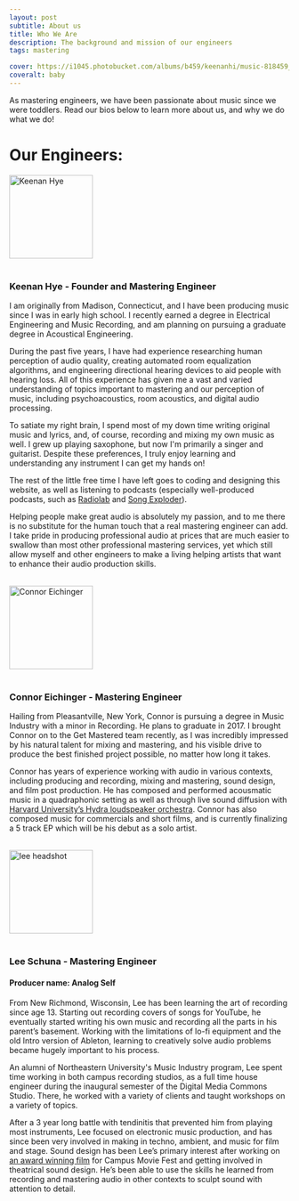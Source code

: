 ```yaml
---
layout: post
subtitle: About us
title: Who We Are
description: The background and mission of our engineers 
tags: mastering

cover: https://i1045.photobucket.com/albums/b459/keenanhi/music-818459_1920_zpsmve5t24h.jpg
coveralt: baby
---
```


As mastering engineers, we have been passionate about music since we were toddlers. Read our bios below to learn more about us, and why we do what we do!

# Our Engineers:


<div class="col-xs-12 col-md-3">
<img src="https://i1045.photobucket.com/albums/b459/keenanhi/headshot-circ_zpshegku5ql.png" alt="Keenan Hye" style="width: 150px;"><br><br>
</div>

### Keenan Hye - Founder and Mastering Engineer

I am originally from Madison, Connecticut, and I have been producing music since I was in early high school. I recently earned a degree in Electrical Engineering and Music Recording, and am planning on pursuing a graduate degree in Acoustical Engineering.

During the past five years, I have had experience researching human perception of audio quality, creating automated room equalization algorithms, and engineering directional hearing devices to aid people with hearing loss. All of this experience has given me a vast and varied understanding of topics important to mastering and our perception of music, including psychoacoustics, room acoustics, and digital audio processing.

To satiate my right brain, I spend most of my down time writing original music and lyrics, and, of course, recording and mixing my own music as well. I grew up playing saxophone, but now I'm primarily a singer and guitarist. Despite these preferences, I truly enjoy learning and understanding any instrument I can get my hands on!

The rest of the little free time I have left goes to coding and designing this website, as well as listening to podcasts (especially well-produced podcasts, such as [Radiolab](http://www.radiolab.org/) and [Song Exploder](http://songexploder.net/)).

Helping people make great audio is absolutely my passion, and to me there is no substitute for the human touch that a real mastering engineer can add. I take pride in producing professional audio at prices that are much easier to swallow than most other professional mastering services, yet which still allow myself and other engineers to make a living helping artists that want to enhance their audio production skills.

<br>

<div class="col-xs-12 col-md-3">
<img src="https://i1045.photobucket.com/albums/b459/keenanhi/connor-circ_zpsc16ertza.png" alt="Connor Eichinger" style="width: 150px;"><br><br>
</div>

### Connor Eichinger - Mastering Engineer

Hailing from Pleasantville, New York, Connor is pursuing a degree in Music Industry with a minor in Recording. He plans to graduate in 2017. I brought Connor on to the Get Mastered team recently, as I was incredibly impressed by his natural talent for mixing and mastering, and his visible drive to produce the best finished project possible, no matter how long it takes.

Connor has years of experience working with audio in various contexts, including producing and recording, mixing and mastering, sound design, and film post production. He has composed and performed acousmatic music in a quadraphonic setting as well as through live sound diffusion with [Harvard University’s Hydra loudspeaker orchestra](http://huseac.fas.harvard.edu/Hydra/). Connor has also composed music for commercials and short films, and is currently finalizing a 5 track EP which will be his debut as a solo artist.

<br>

<div class="col-xs-12 col-md-3">
<img src="http://i1045.photobucket.com/albums/b459/keenanhi/lee-headshot_zpsfutlhbgc.png" alt="lee headshot" style="width: 150px;"><br><br>
</div>

### Lee Schuna - Mastering Engineer

#### Producer name: Analog Self

From New Richmond, Wisconsin, Lee has been learning the art of recording since age 13. Starting out recording covers of songs for YouTube, he eventually started writing his own music and recording all the parts in his parent’s basement. Working with the limitations of lo-fi equipment and the old Intro version of Ableton, learning to creatively solve audio problems became hugely important to his process.

An alumni of Northeastern University's Music Industry program, Lee spent time working in both campus recording studios, as a full time house engineer during the inaugural semester of the Digital Media Commons Studio. There, he worked with a variety of clients and taught workshops on a variety of topics.

After a 3 year long battle with tendinitis that prevented him from playing most instruments, Lee focused on electronic music production, and has since been very involved in making in techno, ambient, and music for film and stage. Sound design has been Lee’s primary interest after working on [an award winning film](https://www.youtube.com/watch?v=dp8nZDq89UE) for Campus Movie Fest and getting involved in theatrical sound design. He’s been able to use the skills he learned from recording and mastering audio in other contexts to sculpt sound with attention to detail.  
